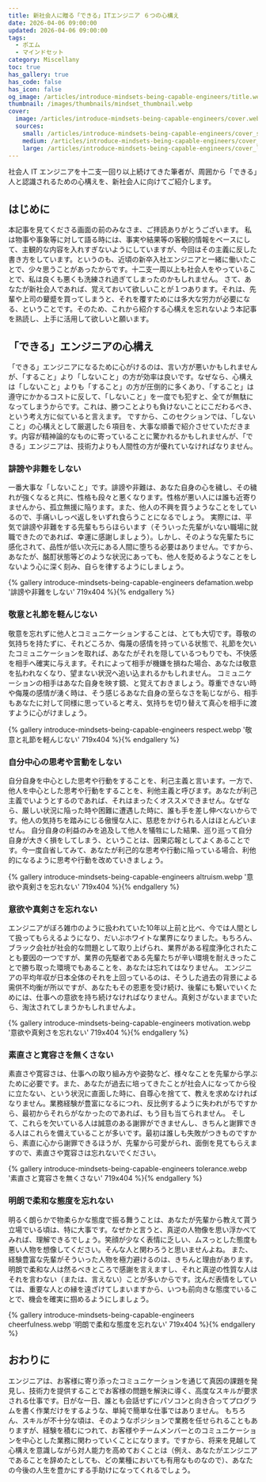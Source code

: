 ```yaml
---
title: 新社会人に贈る「できる」ITエンジニア ６つの心構え
date: 2026-04-06 09:00:00
updated: 2026-04-06 09:00:00
tags:
  - ポエム
  - マインドセット
category: Miscellany
toc: true
has_gallery: true
has_code: false
has_icon: false
og_image: /articles/introduce-mindsets-being-capable-engineers/title.webp
thumbnail: /images/thumbnails/mindset_thumbnail.webp
cover:
  image: /articles/introduce-mindsets-being-capable-engineers/cover.webp
  sources:
    small: /articles/introduce-mindsets-being-capable-engineers/cover_small.webp
    medium: /articles/introduce-mindsets-being-capable-engineers/cover_medium.webp
    large: /articles/introduce-mindsets-being-capable-engineers/cover_large.webp
---
```


社会人 IT エンジニアを十二支一回り以上続けてきた筆者が、周囲から「できる」人と認識されるための心構えを、新社会人に向けてご紹介します。

<!-- more -->

## はじめに

本記事を見てくださる画面の前のみなさま、ご拝読ありがとうございます。
私は物事や事象等に対して語る時には、事実や結果等の客観的情報をベースにして、主観的な内容を入れすぎないようにしていますが、今回はその主義に反した書き方をしています。というのも、近頃の新卒入社エンジニアと一緒に働いたことで、少々思うことがあったからです。十二支一周以上も社会人をやっていることで、私は良くも悪くも洗練され過ぎてしまったのかもしれません。
さて、あなたが新社会人であれば、覚えておいて欲しいことが１つあります。それは、先輩や上司の顰蹙を買ってしまうと、それを覆すためには多大な労力が必要になる、ということです。そのため、これから紹介する心構えを忘れないよう本記事を熟読し、上手に活用して欲しいと願います。

## 「できる」エンジニアの心構え

「できる」エンジニアになるために心がけるのは、言い方が悪いかもしれませんが、「すること」より「しないこと」の方が効率は良いです。なぜなら、心構えは「しないこと」よりも「すること」の方が圧倒的に多くあり、「すること」は遵守にかかるコストに反して、「しないこと」を一度でも犯すと、全てが無駄になってしまうからです。これは、勝つことよりも負けないことにこだわるべき、という考え方に似ていると言えます。
ですから、このセクションでは、「しないこと」の心構えとして厳選した６項目を、大事な順番で紹介させていただきます。内容が精神論的なものに寄っていることに驚かれるかもしれませんが、「できる」エンジニアは、技術力よりも人間性の方が優れていなければなりません。

### 誹謗や非難をしない

一番大事な「しないこと」です。誹謗や非難は、あなた自身の心を穢し、その穢れが強くなると共に、性格も段々と悪くなります。性格が悪い人には誰も近寄りませんから、孤立無援に陥ります。また、他人の不興を買うようなことをしているので、手痛いしっぺ返しをいずれ食らうことになるでしょう。
実際には、平気で誹謗や非難をする先輩もちらほらいます（そういった先輩がいない職場に就職できたのであれば、幸運に感謝しましょう）。しかし、そのような先輩たちに感化されて、品性が低い次元にある人間に堕ちる必要はありません。ですから、あなたが、酩酊状態等どのような状況にあっても、他人を貶めるようなことをしないよう心に深く刻み、自らを律するようにしましょう。

{% gallery introduce-mindsets-being-capable-engineers defamation.webp '誹謗や非難をしない' 719x404 %}{% endgallery %}

### 敬意と礼節を軽んじない

敬意を忘れずに他人とコミュニケーションすることは、とても大切です。尊敬の気持ちを持たずに、それどころか、侮蔑の感情を持っている状態で、礼節を欠いたコミュニケーションを取れば、あなたがそれを隠しているつもりでも、不快感を相手へ確実に与えます。それによって相手が機嫌を損ねた場合、あなたは敬意を払われなくなり、望まない状況へ追い込まれるかもしれません。
コミュニケーションの相手はあなた自身を映す鏡、と覚えておきましょう。尊重できない時や侮蔑の感情が湧く時は、そう感じるあなた自身の至らなさを恥じながら、相手もあなたに対して同様に思っていると考え、気持ちを切り替えて真心を相手に渡すように心がけましょう。

{% gallery introduce-mindsets-being-capable-engineers respect.webp '敬意と礼節を軽んじない' 719x404 %}{% endgallery %}

### 自分中心の思考や言動をしない

自分自身を中心とした思考や行動をすることを、利己主義と言います。一方で、他人を中心とした思考や行動をすることを、利他主義と呼びます。あなたが利己主義でいようとするのであれば、それはまったくオススメできません。なぜなら、厳しい状況に陥った時や困難に遭遇した時に、誰も手を差し伸べないからです。他人の気持ちを踏みにじる傲慢な人に、慈悲をかけられる人はほとんどいません。
自分自身の利益のみを追及して他人を犠牲にした結果、巡り巡って自分自身が大きく損をしてしまう、ということは、因果応報としてよくあることです。今一度自省してみて、あなたが利己的な思考や行動に陥っている場合、利他的になるように思考や行動を改めていきましょう。

{% gallery introduce-mindsets-being-capable-engineers altruism.webp '意欲や真剣さを忘れない' 719x404 %}{% endgallery %}

### 意欲や真剣さを忘れない

エンジニアがぼろ雑巾のように扱われていた10年以上前と比べ、今では人間として扱ってもらえるようになり、だいぶホワイトな業界になりました。もちろん、ブラック会社が社会的な問題として取り上げられ、業界がある程度浄化されたことも要因の一つですが、業界の先駆者である先輩たちが辛い環境を耐えきったことで勝ち取った環境でもあることを、あなたは忘れてはなりません。
エンジニアの平均年収が日本全体のそれを上回っているのは、そうした過去の背景による需供不均衡が所以ですが、あなたもその恩恵を受け続け、後輩にも繋いでいくためには、仕事への意欲を持ち続けなければなりません。真剣さがないままでいたら、淘汰されてしまうかもしれませんよ。

{% gallery introduce-mindsets-being-capable-engineers motivation.webp '意欲や真剣さを忘れない' 719x404 %}{% endgallery %}

### 素直さと寛容さを無くさない

素直さや寛容さは、仕事への取り組み方や姿勢など、様々なことを先輩から学ぶために必要です。また、あなたが過去に培ってきたことが社会人になってから役に立たない、という状況に直面した時に、自尊心を捨てて、教えを求めなければなりません。業務経験が豊富になるにつれ、反比例するように失われがちですから、最初からそれらがなかったのであれば、もう目も当てられません。
そして、これらを欠いている人は誠意のある謝罪ができませんし、きちんと謝罪できる人はこれらを備えていることが多いです。最初は誰しも失敗がつきものですから、素直に心から謝罪できるほうが、先輩から可愛がられ、面倒を見てもらえますので、素直さや寛容さは忘れないでください。

{% gallery introduce-mindsets-being-capable-engineers tolerance.webp '素直さと寛容さを無くさない' 719x404 %}{% endgallery %}

### 明朗で柔和な態度を忘れない

明るく朗らかで物柔らかな態度で振る舞うことは、あなたが先輩から教えて貰う立場でいる頃は、特に大事です。なぜかと言うと、真逆の人物像を思い浮かべてみれば、理解できるでしょう。笑顔が少なく表情に乏しい、ムスっとした態度も悪い人物を想像してください。そんな人と関わろうと思いませんよね。
また、経験豊富な先輩がそういった人物を極力避けるのは、きちんと理由があります。明朗で柔和な人は然るべきところで感謝を言えますし、それと真逆の性質な人はそれを言わない（または、言えない）ことが多いからです。沈んだ表情をしていては、重要な人との縁を遠ざけてしまいますから、いつも前向きな態度でいることで、機会を確実に掴めるようにしましょう。

{% gallery introduce-mindsets-being-capable-engineers cheerfulness.webp '明朗で柔和な態度を忘れない' 719x404 %}{% endgallery %}

## おわりに

エンジニアは、お客様に寄り添ったコミュニケーションを通じて真因の課題を発見し、技術力を提供することでお客様の問題を解決に導く、高度なスキルが要求される仕事です。日がな一日、誰とも会話せずにパソコンと向き合ってプログラムを書く作業だけをするような、単純で簡単な仕事ではありません。
もちろん、スキルが不十分な頃は、そのようなポジションで業務を任せられることもありますが、経験を積むにつれて、お客様やチームメンバーとのコミュニケーションを中心とした業務に関わっていくことになります。ですから、将来を見越して心構えを意識しながら対人能力を高めておくことは（例え、あなたがエンジニアであることを辞めたとしても、どの業種においても有用なものなので）、あなたの今後の人生を豊かにする手助けになってくれるでしょう。
